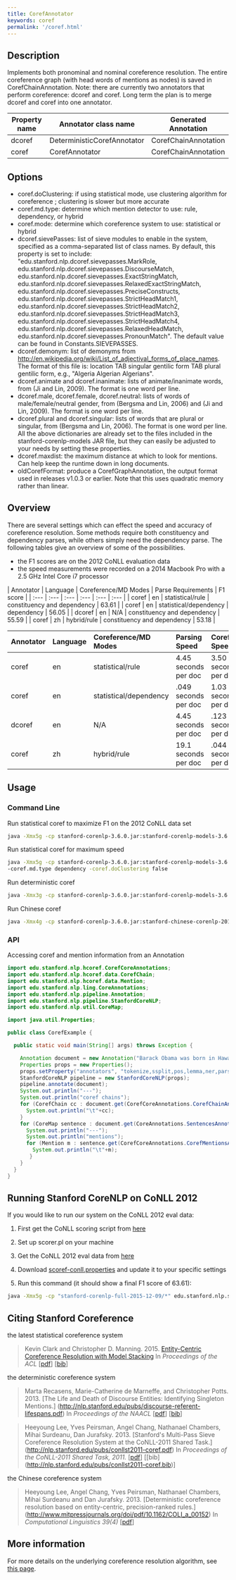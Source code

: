 ```yaml
---
title: CorefAnnotator 
keywords: coref
permalink: '/coref.html'
---
```


## Description

Implements both pronominal and nominal coreference resolution. The entire coreference graph (with head words of mentions as nodes) is saved in CorefChainAnnotation. 
Note: there are currently two annotators that perform coreference: dcoref and coref.  Long term the plan is to merge dcoref and coref into one annotator.

| Property name | Annotator class name | Generated Annotation |
| --- | --- | --- |
| dcoref | DeterministicCorefAnnotator | CorefChainAnnotation | 
| coref | CorefAnnotator              | CorefChainAnnotation |

## Options

* coref.doClustering: if using statistical mode, use clustering algorithm for coreference ; clustering is slower but more accurate
* coref.md.type: determine which mention detector to use: rule, dependency, or hybrid
* coref.mode: determine which coreference system to use: statistical or hybrid
* dcoref.sievePasses: list of sieve modules to enable in the system, specified as a comma-separated list of class names. By default, this property is set to include: "edu.stanford.nlp.dcoref.sievepasses.MarkRole, edu.stanford.nlp.dcoref.sievepasses.DiscourseMatch, edu.stanford.nlp.dcoref.sievepasses.ExactStringMatch, edu.stanford.nlp.dcoref.sievepasses.RelaxedExactStringMatch, edu.stanford.nlp.dcoref.sievepasses.PreciseConstructs, edu.stanford.nlp.dcoref.sievepasses.StrictHeadMatch1, edu.stanford.nlp.dcoref.sievepasses.StrictHeadMatch2, edu.stanford.nlp.dcoref.sievepasses.StrictHeadMatch3, edu.stanford.nlp.dcoref.sievepasses.StrictHeadMatch4, edu.stanford.nlp.dcoref.sievepasses.RelaxedHeadMatch, edu.stanford.nlp.dcoref.sievepasses.PronounMatch".  The default value can be found in Constants.SIEVEPASSES.
* dcoref.demonym: list of demonyms from <a href="http://en.wikipedia.org/wiki/List_of_adjectival_forms_of_place_names">http://en.wikipedia.org/wiki/List_of_adjectival_forms_of_place_names</a>. The format of this file is: location TAB singular gentilic form TAB plural gentilic form, e.g., "Algeria Algerian Algerians".
* dcoref.animate and dcoref.inanimate: lists of animate/inanimate words, from (Ji and Lin, 2009). The format is one word per line.
* dcoref.male, dcoref.female, dcoref.neutral: lists of words of male/female/neutral gender, from (Bergsma and Lin, 2006) and (Ji and Lin, 2009). The format is one word per line.
* dcoref.plural and dcoref.singular: lists of words that are plural or singular, from (Bergsma and Lin, 2006). The format is one word per line. All the above dictionaries are already set to the files included in the stanford-corenlp-models JAR file, but they can easily be adjusted to your needs by setting these properties.
* dcoref.maxdist: the maximum distance at which to look for mentions.  Can help keep the runtime down in long documents.
* oldCorefFormat: produce a CorefGraphAnnotation, the output format used in releases v1.0.3 or earlier.  Note that this uses quadratic memory rather than linear.

## Overview

There are several settings which can effect the speed and accuracy of coreference resolution.
Some methods require both constituency and dependency parses, while others simply need the dependency parse.
The following tables give an overview of some of the possibilities. 

* the F1 scores are on the 2012 CoNLL evaluation data
* the speed measurements were recorded on a 2014 Macbook Pro with a 2.5 GHz Intel Core i7 processor

| Annotator | Language | Coreference/MD Modes | Parse Requirements | F1 score |
| :--- | :--- | :--- | :--- | :--- | :--- |
| coref | en | statistical/rule | constituency and dependency | 63.61 |
| coref | en | statistical/dependency | dependency | 56.05 |
| dcoref | en | N/A | constituency and dependency | 55.59 |
| coref | zh | hybrid/rule | constituency and dependency | 53.18 |

| Annotator | Language | Coreference/MD Modes | Parsing Speed | Coref Speed |
| :--- | :--- | :--- | :--- | :--- |
| coref | en | statistical/rule | 4.45 seconds per doc | 3.50 seconds per doc | 
| coref | en | statistical/dependency | .049 seconds per doc | 1.03 seconds per doc |
| dcoref | en | N/A | 4.45 seconds per doc | .123 seconds per doc |
| coref | zh | hybrid/rule | 19.1 seconds per doc | .044 seconds per doc |

## Usage

### Command Line

Run statistical coref to maximize F1 on the 2012 CoNLL data set

```bash
java -Xmx5g -cp stanford-corenlp-3.6.0.jar:stanford-corenlp-models-3.6.0.jar:* edu.stanford.nlp.pipeline.StanfordCoreNLP -annotators tokenize,ssplit,pos,lemma,ner,parse,mention,coref -file example_file.txt
```

Run statistical coref for maximum speed

```bash
java -Xmx5g -cp stanford-corenlp-3.6.0.jar:stanford-corenlp-models-3.6.0.jar:* edu.stanford.nlp.pipeline.StanfordCoreNLP -annotators tokenize,ssplit,pos,lemma,ner,depparse,mention,coref -file example_file.txt 
-coref.md.type dependency -coref.doClustering false 
```

Run deterministic coref

```bash
java -Xmx3g -cp stanford-corenlp-3.6.0.jar:stanford-corenlp-models-3.6.0.jar:* edu.stanford.nlp.pipeline.StanfordCoreNLP -annotators tokenize,ssplit,pos,lemma,ner,parse,dcoref -file example_file.txt
```

Run Chinese coref

```bash
java -Xmx4g -cp stanford-corenlp-3.6.0.jar:stanford-chinese-corenlp-2015-12-08-models.jar:* edu.stanford.nlp.pipeline.StanfordCoreNLP -file example_file.txt -props edu/stanford/nlp/hcoref/properties/zh-coref-default.properties
```

### API

Accessing coref and mention information from an Annotation

```java
import edu.stanford.nlp.hcoref.CorefCoreAnnotations;
import edu.stanford.nlp.hcoref.data.CorefChain;
import edu.stanford.nlp.hcoref.data.Mention;
import edu.stanford.nlp.ling.CoreAnnotations;
import edu.stanford.nlp.pipeline.Annotation;
import edu.stanford.nlp.pipeline.StanfordCoreNLP;
import edu.stanford.nlp.util.CoreMap;

import java.util.Properties;

public class CorefExample {

  public static void main(String[] args) throws Exception {

    Annotation document = new Annotation("Barack Obama was born in Hawaii.  He is the president.  Obama was elected in 2008.");
    Properties props = new Properties();
    props.setProperty("annotators", "tokenize,ssplit,pos,lemma,ner,parse,mention,coref");
    StanfordCoreNLP pipeline = new StanfordCoreNLP(props);
    pipeline.annotate(document);
    System.out.println("---");
    System.out.println("coref chains");
    for (CorefChain cc : document.get(CorefCoreAnnotations.CorefChainAnnotation.class).values()) {
      System.out.println("\t"+cc);
    }
    for (CoreMap sentence : document.get(CoreAnnotations.SentencesAnnotation.class)) {
      System.out.println("---");
      System.out.println("mentions");
      for (Mention m : sentence.get(CorefCoreAnnotations.CorefMentionsAnnotation.class)) {
        System.out.println("\t"+m);
       }
    }
  }
}
```

## Running Stanford CoreNLP on CoNLL 2012

If you would like to run our system on the CoNLL 2012 eval data:

1. First get the CoNLL scoring script from [here](http://conll.cemantix.org/2012/software.html)

2. Set up scorer.pl on your machine

3. Get the CoNLL 2012 eval data from [here](http://conll.cemantix.org/2012/data.html)

4. Download [scoref-conll.properties](http://nlp.stanford.edu/software/scoref-conll.properties) and update it to your specific settings

5. Run this command (it should show a final F1 score of 63.61):

```bash
java -Xmx5g -cp "stanford-corenlp-full-2015-12-09/*" edu.stanford.nlp.scoref.StatisticalCorefSystem scoref-conll.properties
```

## Citing Stanford Coreference

the latest statistical coreference system

> Kevin Clark and Christopher D. Manning.  2015. [Entity-Centric Coreference Resolution with Model Stacking](http://cs.stanford.edu/people/kevclark/resources/clark-manning-acl15-entity.pdf) In *Proceedings of the ACL* \[[pdf](http://cs.stanford.edu/people/kevclark/resources/clark-manning-acl15-entity.pdf)\] \[[bib](http://cs.stanford.edu/people/kevclark/resources/clark-manning-acl15-entity.bib)\]

the deterministic coreference system

> Marta Recasens, Marie-Catherine de Marneffe, and Christopher Potts. 2013. [The Life and Death of Discourse Entities: Identifying Singleton Mentions.] (http://nlp.stanford.edu/pubs/discourse-referent-lifespans.pdf) In *Proceedings of the NAACL* \[[pdf](http://nlp.stanford.edu/pubs/discourse-referent-lifespans.pdf)\] \[[bib](http://nlp.stanford.edu/pubs/discourse-referent-lifespans.bib)\]

> Heeyoung Lee, Yves Peirsman, Angel Chang, Nathanael Chambers, Mihai Surdeanu, Dan Jurafsky. 2013. [Stanford's Multi-Pass Sieve Coreference Resolution System at the CoNLL-2011 Shared Task.] (http://nlp.stanford.edu/pubs/conllst2011-coref.pdf) In *Proceedings of the CoNLL-2011 Shared Task, 2011.* \[[pdf](http://nlp.stanford.edu/pubs/conllst2011-coref.pdf)\] \[[bib] (http://nlp.stanford.edu/pubs/conllst2011-coref.bib)\]

the Chinese coreference system

> Heeyoung Lee, Angel Chang, Yves Peirsman, Nathanael Chambers, Mihai Surdeanu and Dan Jurafsky. 2013. [Deterministic coreference resolution based on entity-centric, precision-ranked rules.] (http://www.mitpressjournals.org/doi/pdf/10.1162/COLI_a_00152) In *Computational Linguistics 39(4)* \[[pdf](http://www.mitpressjournals.org/doi/pdf/10.1162/COLI_a_00152)\]


## More information 

For more details on the underlying coreference resolution algorithm, see [this page](http://nlp.stanford.edu/software/dcoref.shtml).
